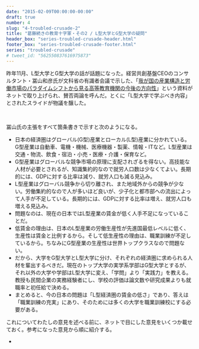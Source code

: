 ```yaml
---
date: "2015-02-09T00:00:00-00:00"
draft: true
number: 4
slug: "4-troubled-crusade-2"
title: "葛藤続きの教育十字軍・その2 / L型大学とG型大学の疑問"
header_box: "series-troubled-crusade-header.html"
footer_box: "series-troubled-crusade-footer.html"
series: "troubled-crusade"
# tweet_id: "562550837616975873"
---
```


昨年11月、L型大学とG型大学の話が話題になった。経営共創基盤CEOのコンサルタント・冨山和彦氏が文科省の有識者会議で示した、「[我が国の産業構造と労働市場のパラダイムシフトから見る高等教育機関の今後の方向性](http://www.mext.go.jp/b_menu/shingi/chousa/koutou/061/gijiroku/__icsFiles/afieldfile/2014/10/23/1352719_4.pdf)」という資料がネットで取り上げられ、賛否両論を呼んだ。とくに「L型大学で学ぶべき内容」とされたスライドが物議を醸した。

<figure>
	<img src="http://blog-images.chibicode.com/dist/edo/4/lvsg.jpg" alt="" >
  <figcaption><a href="http://thepage.jp/detail/20141107-00000003-wordleaf"></a></figcaption>
</figure>

冨山氏の主張をすべて箇条書きで示すと次のようになる。

- 日本の経済圏はグローバル(G型)産業とローカル(L型)産業に分かれている。G型産業は自動車、電機・機械、医療機器・製薬、情報・ITなど。L型産業は交通・物流、飲食・宿泊・小売・医療・介護・保育など。
- G型産業はグローバルな競争市場の原理に支配されざるを得ない。高技能な人材が必要とされるが、知識集約的なので就労人口数は少なくてよい。長期的には、GDPに対する比率は減り、就労人口も減る見込み。
- L型産業はグローバル競争から切り離され、また地域外からの競争が少ない。労働集約的なので人が多いほど良いが、少子化と都市部への流出によって人手が不足している。長期的には、GDPに対する比率は増え、就労人口も増える見込み。
- 問題なのは、現在の日本ではL型産業の賃金が低く人手不足になっていることだ。
- 低賃金の理由は、日本のL型産業の労働生産性が先進国最低レベルに低く、生産性は賃金と比例するから。そして低生産性の理由は、職業訓練が不足しているから。ちなみにG型産業の生産性は世界トップクラスなので問題ない。
- だから、大学をG型大学とL型大学に分け、それぞれの経済圏に求められる人材を輩出するべきだ。現在のトップ大学の実学系学部はG型大学とするが、それ以外の大学や学部はL型大学に変え、「学問」より「実践力」を教える。教授も民間企業の実務経験者にし、学校の評価は論文数や研究成果よりも就職率と初任給で決める。
- まとめると、今の日本の問題は「L型経済圏の賃金の低さ」であり、答えは「職業訓練の充実」にあり、そのためには多くの大学を職業訓練校にする必要がある。

これについてわたしの意見を述べる前に、ネットで目にした意見をいくつか載せておく。参考になった意見から順に紹介する。

-
